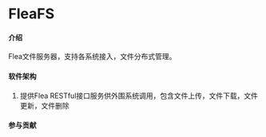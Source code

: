 # FleaFS

#### 介绍
Flea文件服务器，支持各系统接入，文件分布式管理。

#### 软件架构
1. 提供Flea RESTful接口服务供外围系统调用，包含文件上传，文件下载，文件更新，文件删除<br/>

#### 参与贡献
